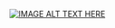 [![IMAGE ALT TEXT HERE](http://img.youtube.com/vi/eVSaLSpHHpY/0.jpg)](https://www.youtube.com/watch?v=eVSaLSpHHpY)
